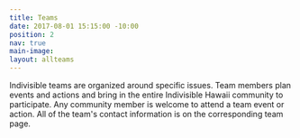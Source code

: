 ```yaml
---
title: Teams
date: 2017-08-01 15:15:00 -10:00
position: 2
nav: true
main-image: 
layout: allteams
---
```


Indivisible teams are organized around specific issues. Team members plan events and actions and bring in the entire Indivisible Hawaii community to participate. Any community member is welcome to attend a team event or action. All of the team's contact information is on the corresponding team page. 
